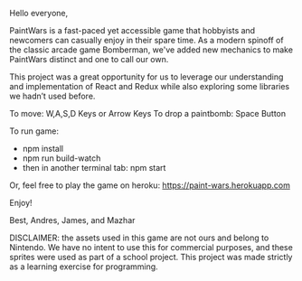 Hello everyone,

PaintWars is a fast-paced yet accessible game that hobbyists and newcomers can casually enjoy in their spare time. As a modern spinoff of the classic arcade game Bomberman, we've added new mechanics to make PaintWars distinct and one to call our own.

This project was a great opportunity for us to leverage our understanding and implementation of React and Redux while also exploring some libraries we hadn’t used before.

To move: W,A,S,D Keys or Arrow Keys
To drop a paintbomb: Space Button

To run game:
  - npm install
  - npm run build-watch
  - then in another terminal tab: npm start

Or, feel free to play the game on heroku:
https://paint-wars.herokuapp.com

Enjoy!

Best,
Andres, James, and Mazhar

DISCLAIMER: the assets used in this game are not ours and belong to Nintendo. We have no intent to use this for commercial purposes, and these sprites were used as part of a school project. This project was made strictly as a learning exercise for programming. 
